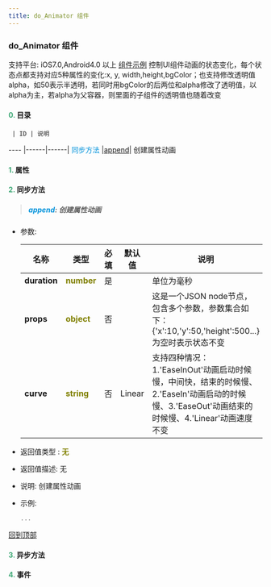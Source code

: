```yaml
---
title: do_Animator 组件
---
```


### do_Animator 组件

 支持平台: iOS7.0,Android4.0 以上
 [组件示例](https://github.com/do-api/docs-example/tree/master/source/view/do_Animator)
 控制UI组件动画的状态变化，每个状态点都支持对应5种属性的变化:x, y, width,height,bgColor；也支持修改透明值alpha，如50表示半透明，若同时用bgColor的后两位和alpha修改了透明值，以alpha为主，若alpha为父容器，则里面的子组件的透明值也随着改变

#### <font color ='#40A977'>**0.**</font> 目录

     | ID | 说明
---- |------|------|
<font color ='#0092db'>同步方法</font>  |[append](#append)| 创建属性动画

#### <font color ='#40A977'>**1.**</font> 属性

#### <font color ='#40A977'>**2.**</font> 同步方法

>##### <span id=append><font color ='#0092db'>**append**</font></span>: 创建属性动画

- 参数:

  名称 | 类型 |必填|默认值|说明
  ---- |-------------  |--------------|--------|------
  **duration** |<font color ='#808000'>**number**</font> | 是 | |单位为毫秒
  **props** |<font color ='#808000'>**object**</font> | 否 | |这是一个JSON node节点，包含多个参数，参数集合如下：{'x':10,'y':50,'height':500...}为空时表示状态不变
  **curve** |<font color ='#808000'>**string**</font> | 否 | Linear|支持四种情况：1.'EaseInOut'动画启动时候慢，中间快，结束的时候慢、2.'EaseIn'动画启动的时候慢、3.'EaseOut'动画结束的时候慢、4.'Linear'动画速度不变
- 返回值类型 : <font color ='#808000'>**无**</font>
- 返回值描述: 无
- 说明: 创建属性动画
- 示例:

  ```javascript
  ...

  ```

[回到顶部](#top)

#### <font color ='#40A977'>**3.**</font> 异步方法


#### <font color ='#40A977'>**4.**</font> 事件


